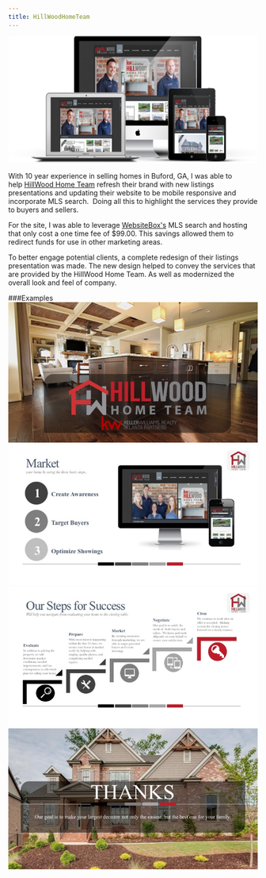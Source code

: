 ```yaml
---
title: HillWoodHomeTeam
---
```


![HomePage](assets/img/work/proj-3/mobile.png)

With 10 year experience in selling homes in Buford, GA, I was able to help [HillWood Home Team](http://hillwoodhometeam.com/) refresh their brand with new listings presentations and updating their website to be mobile responsive and incorporate MLS search.  Doing all this to highlight the services they provide to buyers and sellers.

For the site, I was able to leverage [WebsiteBox's](https://www.websitebox.com/) MLS search and hosting that only cost a one time fee of $99.00. This savings allowed them to redirect funds for use in other marketing areas.

To better engage potential clients, a complete redesign of their listings presentation was made. The new design helped to convey the services that are provided by the HillWood Home Team. As well as modernized the overall look and feel of company.

###Examples
![MarketingPlan](assets/img/work/proj-3/HillWoodHomeTeam-Master-Copy.jpg)
![Market](assets/img/work/proj-3/Market.jpg)
![Steps-to-success](assets/img/work/proj-3/Steps-to-success.jpg)
![Thanks](assets/img/work/proj-3/Thanks.jpg)
